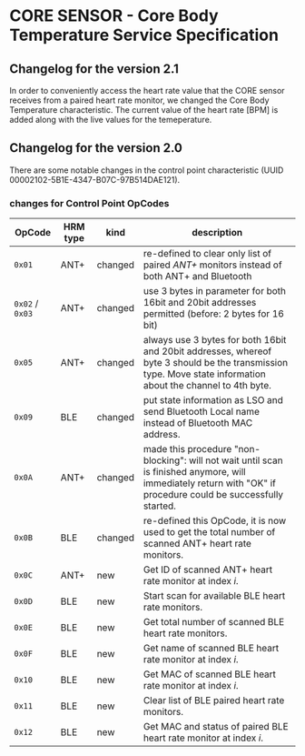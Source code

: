 # CORE SENSOR - Core Body Temperature Service Specification

## Changelog for the version 2.1

In order to conveniently access the heart rate value that the CORE sensor receives from a paired heart rate monitor, we changed the Core Body Temperature characteristic. The current value of the heart rate [BPM] is added along with the live values for the temeperature.

## Changelog for the version 2.0

There are some notable changes in the control point characteristic (UUID 00002102-5B1E-4347-B07C-97B514DAE121).

### changes for Control Point OpCodes

| OpCode          | HRM type | kind    | description                                                                                                                                                     |
| --------------- | -------- | ------- | --------------------------------------------------------------------------------------------------------------------------------------------------------------- |
| `0x01`          | ANT+     | changed | re-defined to clear only list of paired _ANT+_ monitors instead of both ANT+ and Bluetooth                                                                      |
| `0x02` / `0x03` | ANT+     | changed | use 3 bytes in parameter for both 16bit and 20bit addresses permitted (before: 2 bytes for 16 bit)                                                              |
| `0x05`          | ANT+     | changed | always use 3 bytes for both 16bit and 20bit addresses, whereof byte 3 should be the transmission type. Move state information about the channel to 4th byte.    |
| `0x09`          | BLE      | changed | put state information as LSO and send Bluetooth Local name instead of Bluetooth MAC address.                                                                    |
| `0x0A`          | ANT+     | changed | made this procedure "non-blocking": will not wait until scan is finished anymore, will immediately return with "OK" if procedure could be successfully started. |
| `0x0B`          | BLE      | changed | re-defined this OpCode, it is now used to get the total number of scanned ANT+ heart rate monitors.                                                             |
| `0x0C`          | ANT+     | new     | Get ID of scanned ANT+ heart rate monitor at index _i_.                                                                                                         |
| `0x0D`          | BLE      | new     | Start scan for available BLE heart rate monitors.                                                                                                               |
| `0x0E`          | BLE      | new     | Get total number of scanned BLE heart rate monitors.                                                                                                            |
| `0x0F`          | BLE      | new     | Get name of scanned BLE heart rate monitor at index _i_.                                                                                                        |
| `0x10`          | BLE      | new     | Get MAC of scanned BLE heart rate monitor at index _i_.                                                                                                         |
| `0x11`          | BLE      | new     | Clear list of BLE paired heart rate monitors.                                                                                                                   |
| `0x12`          | BLE      | new     | Get MAC and status of paired BLE heart rate monitor at index _i_.                                                                                               |
